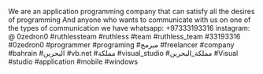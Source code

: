 We are an application programming company that can satisfy all the desires of programming
And anyone who wants to communicate with us on one of the types of communication we have
whatsapp: +97333193316
instagram: @ 0zedron0
#ruthlessteam #ruthless #team #ruthless_team #33193316 #0zedron0 #programmer #programing #مبرمج #freelancer #company #bahrain #البحرين #vb.net #مملكة #visual_studio #مملكة_البحرين #Visual #studio #application #mobile #windows
